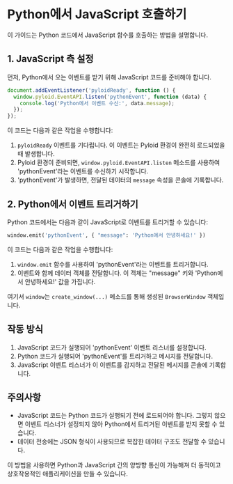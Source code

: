 # Python에서 JavaScript 호출하기

이 가이드는 Python 코드에서 JavaScript 함수를 호출하는 방법을 설명합니다.

## 1. JavaScript 측 설정

먼저, Python에서 오는 이벤트를 받기 위해 JavaScript 코드를 준비해야 합니다.

```javascript
document.addEventListener('pyloidReady', function () {
  window.pyloid.EventAPI.listen('pythonEvent', function (data) {
    console.log('Python에서 이벤트 수신:', data.message);
  });
});
```

이 코드는 다음과 같은 작업을 수행합니다:

1. `pyloidReady` 이벤트를 기다립니다. 이 이벤트는 Pyloid 환경이 완전히 로드되었을 때 발생합니다.
2. Pyloid 환경이 준비되면, `window.pyloid.EventAPI.listen` 메소드를 사용하여 'pythonEvent'라는 이벤트를 수신하기 시작합니다.
3. 'pythonEvent'가 발생하면, 전달된 데이터의 `message` 속성을 콘솔에 기록합니다.

## 2. Python에서 이벤트 트리거하기

Python 코드에서는 다음과 같이 JavaScript로 이벤트를 트리거할 수 있습니다:

```python
window.emit('pythonEvent', { "message": 'Python에서 안녕하세요!' })
```

이 코드는 다음과 같은 작업을 수행합니다:

1. `window.emit` 함수를 사용하여 'pythonEvent'라는 이벤트를 트리거합니다.
2. 이벤트와 함께 데이터 객체를 전달합니다. 이 객체는 "message" 키와 'Python에서 안녕하세요!' 값을 가집니다.

여기서 `window`는 `create_window(...)` 메소드를 통해 생성된 `BrowserWindow` 객체입니다.

## 작동 방식

1. JavaScript 코드가 실행되어 'pythonEvent' 이벤트 리스너를 설정합니다.
2. Python 코드가 실행되어 'pythonEvent'를 트리거하고 메시지를 전달합니다.
3. JavaScript 이벤트 리스너가 이 이벤트를 감지하고 전달된 메시지를 콘솔에 기록합니다.

## 주의사항

- JavaScript 코드는 Python 코드가 실행되기 전에 로드되어야 합니다. 그렇지 않으면 이벤트 리스너가 설정되지 않아 Python에서 트리거된 이벤트를 받지 못할 수 있습니다.
- 데이터 전송에는 JSON 형식이 사용되므로 복잡한 데이터 구조도 전달할 수 있습니다.

이 방법을 사용하면 Python과 JavaScript 간의 양방향 통신이 가능해져 더 동적이고 상호작용적인 애플리케이션을 만들 수 있습니다.
